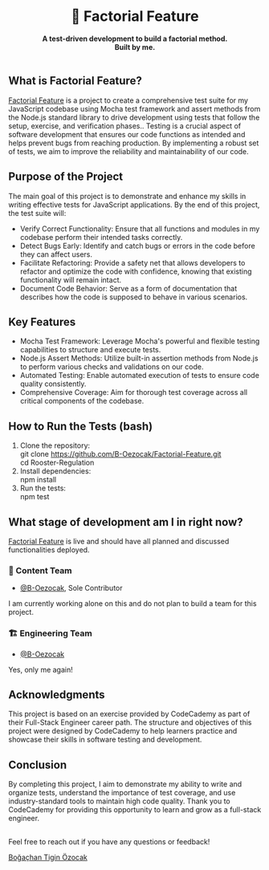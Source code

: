 <!-- markdownlint-disable MD041 MD002 -->
<div align="center">
  <h1>📕 Factorial Feature</h1>
  <strong>A test-driven development to build a factorial method.</strong><br>
  <strong>Built by me.</strong>
</div>
<br>

## What is Factorial Feature?

[Factorial Feature](https://github.com/B-Oezocak/Factorial-Feature) is a project to create a comprehensive test suite for my JavaScript codebase using Mocha test framework and assert methods from the Node.js standard library to drive development using tests that follow the setup, exercise, and verification phases.. Testing is a crucial aspect of software development that ensures our code functions as intended and helps prevent bugs from reaching production. By implementing a robust set of tests, we aim to improve the reliability and maintainability of our code.

## Purpose of the Project

The main goal of this project is to demonstrate and enhance my skills in writing effective tests for JavaScript applications. By the end of this project, the test suite will:

- Verify Correct Functionality: Ensure that all functions and modules in my codebase perform their intended tasks correctly.
- Detect Bugs Early: Identify and catch bugs or errors in the code before they can affect users.
- Facilitate Refactoring: Provide a safety net that allows developers to refactor and optimize the code with confidence, knowing that existing functionality will remain intact.
- Document Code Behavior: Serve as a form of documentation that describes how the code is supposed to behave in various scenarios.

## Key Features

- Mocha Test Framework: Leverage Mocha's powerful and flexible testing capabilities to structure and execute tests.
- Node.js Assert Methods: Utilize built-in assertion methods from Node.js to perform various checks and validations on our code.
- Automated Testing: Enable automated execution of tests to ensure code quality consistently.
- Comprehensive Coverage: Aim for thorough test coverage across all critical components of the codebase.

## How to Run the Tests (bash)
1. Clone the repository: <br>
  git clone https://github.com/B-Oezocak/Factorial-Feature.git <br>
  cd Rooster-Regulation
2. Install dependencies: <br>
  npm install
3. Run the tests: <br>
  npm test

## What stage of development am I in right now?

[Factorial Feature](https://github.com/B-Oezocak/Factorial-Feature) is live and should have all planned and discussed functionalities deployed.

### 📝 Content Team

- [@B-Oezocak](https://github.com/B-Oezocak), Sole Contributor

I am currently working alone on this and do not plan to build a team for this project.

### 🏗 Engineering Team

- [@B-Oezocak](https://github.com/B-Oezocak)

Yes, only me again!

## Acknowledgments

This project is based on an exercise provided by CodeCademy as part of their Full-Stack Engineer career path. The structure and objectives of this project were designed by CodeCademy to help learners practice and showcase their skills in software testing and development.

## Conclusion

By completing this project, I aim to demonstrate my ability to write and organize tests, understand the importance of test coverage, and use industry-standard tools to maintain high code quality. Thank you to CodeCademy for providing this opportunity to learn and grow as a full-stack engineer.

##

Feel free to reach out if you have any questions or feedback!

[Boğaçhan Tigin Özocak](https://www.linkedin.com/in/bogachan-oezocak/)